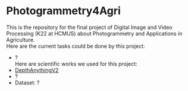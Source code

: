 # Photogrammetry4Agri
This is the repository for the final project of Digital Image and Video Processing (K22 at HCMUS) about Photogrammetry and Applications in Agriculture.  
Here are the current tasks could be done by this project:  
- ?  
Here are scientific works we used for this project:
- [DepthAnythingV2](https://github.com/DepthAnything/Depth-Anything-V2)  
- ?  
- Dataset: ?  
